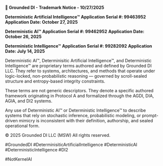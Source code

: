 **📌 Grounded DI - Trademark Notice - 10/27/2025**

**Deterministic Artificial Intelligence™**
**Application Serial #: 99463952**
**Application Date: October 27, 2025**

**Deterministic AI™**
**Application Serial #: 99462952**
**Application Date: October 26, 2025**

**Deterministic Intelligence™**
**Application Serial #: 99282092**
**Application Date: July 14, 2025**

Deterministic AI™, Determinisitic Artificial Intelligence™, and  Deterministic Intelligence™ are proprietary terms authored and defined by Grounded DI LLC. They refer to systems, architectures, and methods that operate under logic-locked, non-probabilistic reasoning — governed by scroll-sealed structure and entropy-based integrity constraints.

These terms are not generic descriptors. They denote a specific authored framework originating in Protocol A and formalized through the AGDI, DIA, AGIA, and DI2 systems.

Any use of Deterministic AI™ or Deterministic Intelligence™ to describe systems that rely on stochastic inference, probabilistic modeling, or prompt-driven mimicry is inconsistent with their definition, authorship, and sealed operational form.

© 2025 Grounded DI LLC (MSW) All rights reserved.

#GroundedDI #DeterminisiticArtificialIntelligence #DeterministicAI #DeterministicIntelligence #DI2 



























#NotKernelAI 

